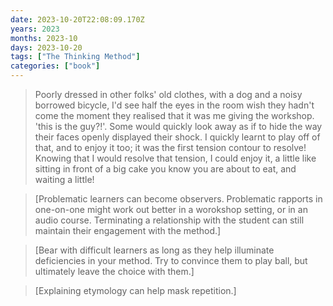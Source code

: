 ```yaml
---
date: 2023-10-20T22:08:09.170Z
years: 2023
months: 2023-10
days: 2023-10-20
tags: ["The Thinking Method"]
categories: ["book"]
---
```

> Poorly dressed in other folks' old clothes, with a dog and a noisy borrowed bicycle, I'd see half the eyes in the room wish they hadn't come the moment they realised that it was me giving the workshop. 'this is the guy?!'. Some would quickly look away as if to hide the way their faces openly displayed their shock. I quickly learnt to play off of that, and to enjoy it too; it was the first tension contour to resolve! Knowing that I would resolve that tension, I could enjoy it, a little like sitting in front of a big cake you know you are about to eat, and waiting a little!

> [Problematic learners can become observers. Problematic  rapports in one-on-one might work out better in a worokshop setting, or in an audio course. Terminating a relationship with the student can still maintain their engagement with the method.]

> [Bear with difficult learners as long as they help illuminate deficiencies in your method. Try to convince them to play ball, but ultimately leave the choice with them.]

> [Explaining etymology can help mask repetition.]
